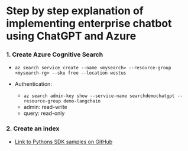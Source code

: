 # Step by step explanation of implementing enterprise chatbot using ChatGPT and Azure

### 1. Create Azure Cognitive Search
- 
    `az search service create --name <mysearch> --resource-group <mysearch-rg> --sku free --location westus`

- Authentication:
    - `az search admin-key show --service-name searchdemochatgpt --resource-group demo-langchain`
    - admin: read-write
    - query: read-only

### 2. Create an index
- [Link to Pythons SDK samples on GitHub](https://github.com/Azure/azure-sdk-for-python/tree/main)




